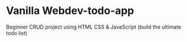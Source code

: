 # Vanilla Webdev-todo-app
 Beginner CRUD project using HTML CSS & JavaScript (build the ultimate todo list)
